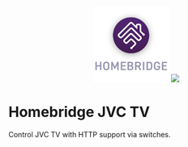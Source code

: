 
<p align="center">

<img src="https://github.com/homebridge/branding/raw/master/logos/homebridge-wordmark-logo-vertical.png" width="150">

<img src="https://upload.wikimedia.org/wikipedia/commons/0/06/JVC_Logo.svg" width="150">

</p>


# Homebridge JVC TV

Control JVC TV with HTTP support via switches.